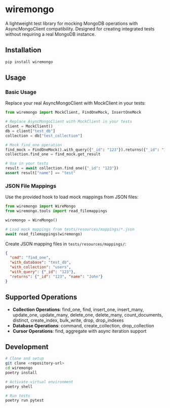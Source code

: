 # wiremongo

A lightweight test library for mocking MongoDB operations with AsyncMongoClient compatibility. Designed for creating integrated tests without requiring a real MongoDB instance.

## Installation

```bash
pip install wiremongo
```

## Usage

### Basic Usage

Replace your real AsyncMongoClient with MockClient in your tests:

```python
from wiremongo import MockClient, FindOneMock, InsertOneMock

# Replace AsyncMongoClient with MockClient in your tests
client = MockClient()
db = client["test_db"]
collection = db["test_collection"]

# Mock find_one operation
find_mock = FindOneMock().with_query({"_id": "123"}).returns({"_id": "123", "name": "test"})
collection.find_one = find_mock.get_result

# Use in your tests
result = await collection.find_one({"_id": "123"})
assert result["name"] == "test"
```

### JSON File Mappings

Use the provided hook to load mock mappings from JSON files:

```python
from wiremongo import WireMongo
from wiremongo.tools import read_filemappings

wiremongo = WireMongo()

# Load mock mappings from tests/resources/mappings/*.json
await read_filemappings(wiremongo)
```

Create JSON mapping files in `tests/resources/mappings/`:

```json
{
  "cmd": "find_one",
  "with_database": "test_db",
  "with_collection": "users",
  "with_query": {"_id": "123"},
  "returns": {"_id": "123", "name": "John"}
}
```

## Supported Operations

- **Collection Operations**: find_one, find, insert_one, insert_many, update_one, update_many, delete_one, delete_many, count_documents, distinct, create_index, bulk_write, drop, drop_indexes
- **Database Operations**: command, create_collection, drop_collection
- **Cursor Operations**: find, aggregate with async iteration support

## Development

```bash
# Clone and setup
git clone <repository-url>
cd wiremongo
poetry install

# Activate virtual environment
poetry shell

# Run tests
poetry run pytest
```